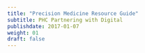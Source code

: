 ```yaml
---
title: "Precision Medicine Resource Guide"
subtitle: PHC Partnering with Digital
publishdate: 2017-01-07
weight: 01
draft: false
---
```


